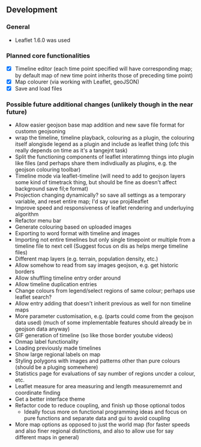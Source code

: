## Development

### General
- Leaflet 1.6.0 was used

### Planned core functionalities
- [x] Timeline editor (each time point specified will have corresponding map; by default map of new time point inherits those of preceding time point)
- [x] Map colourer (via working with Leaflet, geoJSON)
- [x] Save and load files

### Possible future additional changes (unlikely though in the near future)
- Allow easier geojson base map addition and new save file format for customn geojsoning
- wrap the timeline, timeline playback, colouring as a plugin, the colouring itself alongisde legend as a plugin and include as leaflet thing (ofc this really depends on time as it's a tangejnt task)
- Split the functioning components of leaflet interatimng things into plugin like files (and perhaps share them indivdiually as plugins, e.g. the geojson colouring toolbar)
- Timeline mode via leaflet-timeline (will need to add to geojson layers some kind of timetrack thing, but should be fine as doesn't affect background save fil;e format)
- Projection changing dynamically? so save all settings as a temporary variable, and reset entire map; I'd say use proj4leaflet
- Improve speed and responsiveness of leaflet rendering and underluying algorithm
- Refactor menu bar
- Generate colouring based on uploaded images
- Exporting to word format with timeline and images
- Importing not entire timelines but only single timepoint or multiple from a timeline file to next cell (Suggest focus on dis as helps merge timeline files)
- Different map layers (e.g. terrain, population density, etc.)
- Allow somehow to read from say images geojson, e.g. get historic borders
- Allow shuffling timeline entry order around
- Allow timeline duplication entries
- Change colours from legend/select regions of same colour; perhaps use leaflet search?
- Allow entry adding that doesn't inherit previous as well for non timeline maps
- More parameter customisation, e.g. (parts could come from the geojson data used) (much of some implementable features should already be in geojson data anyway)
- GIF generation of timeline (so like those border youtube videos)
- Onmap label functionality
- Loading previously made timelines
- Show large regional labels on map
- Styling polygons with images and patterns other than pure colours (should be a pluging somewhere)
- Statistics page for evaluations of say number of regions uncder a colour, etc.
- Leaflet measure for area measuring and length measurememnt and coordinate finding
- Get a better interface theme
- Refactor code to reduce coupling, and finish up those optional todos
  - Ideally focus more on functional programming ideas and focus on pure functions and separate data and gui to avoid coupling
- More map options as opposed to just the world map (for faster speeds and also finer regional distinctions, and also to allow use for say different maps in general)
